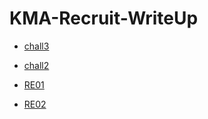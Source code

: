 # KMA-Recruit-WriteUp
- [chall3](https://github.com/dungbn123/KMA-Recruit-WriteUp/blob/main/Chall3.md "chall3")

- [chall2](https://github.com/dungbn123/KMA-Recruit-WriteUp/blob/main/Challenge2.md "chall2")

- [RE01](https://github.com/dungbn123/KMA-Recruit-WriteUp/blob/main/RE01.md "RE01")

- [RE02](https://github.com/dungbn123/KMA-Recruit-WriteUp/blob/main/RE02.md "RE02")

